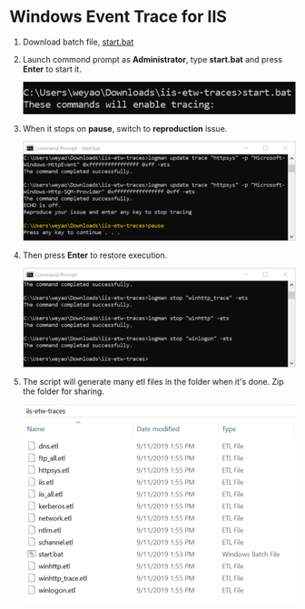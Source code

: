 # Windows Event Trace for IIS

1. Download batch file, [start.bat](/IIS/Scripts/start.bat)

1. Launch commond prompt as **Administrator**, type **start.bat** and press **Enter** to start it.

    ![](/IIS/images/IISETW1.png)

1. When it stops on **pause**, switch to **reproduction** issue.

    ![](/IIS/images/IISETW2.png)

1. Then press **Enter** to restore execution.

    ![](/IIS/images/IISETW3.png)

1. The script will generate many etl files in the folder when it's done. Zip the folder for sharing.

    ![](/IIS/images/IISETW4.png)
